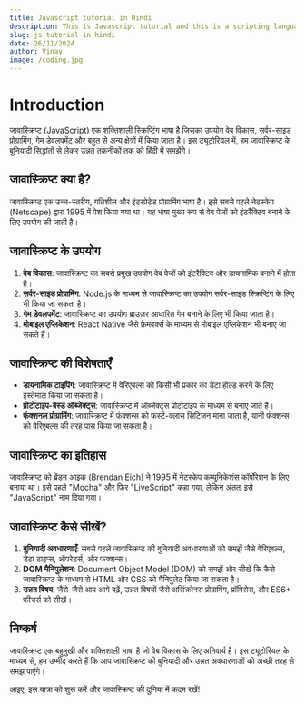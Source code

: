 ```yaml
---
title: Javascript tutorial in Hindi
description: This is Javascript tutorial and this is a scripting language used in many fields
slug: js-tutorial-in-hindi
date: 26/11/2024
author: Vinay
image: /coding.jpg
---
```


# Introduction

जावास्क्रिप्ट (JavaScript) एक शक्तिशाली स्क्रिप्टिंग भाषा है जिसका उपयोग वेब विकास, सर्वर-साइड प्रोग्रामिंग, गेम डेवलपमेंट और बहुत से अन्य क्षेत्रों में किया जाता है। इस ट्यूटोरियल में, हम जावास्क्रिप्ट के बुनियादी सिद्धांतों से लेकर उन्नत तकनीकों तक को हिंदी में समझेंगे।

## जावास्क्रिप्ट क्या है?

जावास्क्रिप्ट एक उच्च-स्तरीय, गतिशील और इंटरप्रेटेड प्रोग्रामिंग भाषा है। इसे सबसे पहले नेटस्केप (Netscape) द्वारा 1995 में पेश किया गया था। यह भाषा मुख्य रूप से वेब पेजों को इंटरैक्टिव बनाने के लिए उपयोग की जाती है।

## जावास्क्रिप्ट के उपयोग

1. **वेब विकास**: जावास्क्रिप्ट का सबसे प्रमुख उपयोग वेब पेजों को इंटरैक्टिव और डायनामिक बनाने में होता है।
2. **सर्वर-साइड प्रोग्रामिंग**: Node.js के माध्यम से जावास्क्रिप्ट का उपयोग सर्वर-साइड स्क्रिप्टिंग के लिए भी किया जा सकता है।
3. **गेम डेवलपमेंट**: जावास्क्रिप्ट का उपयोग ब्राउज़र आधारित गेम बनाने के लिए भी किया जाता है।
4. **मोबाइल एप्लिकेशन**: React Native जैसे फ्रेमवर्क्स के माध्यम से मोबाइल एप्लिकेशन भी बनाए जा सकते हैं।

## जावास्क्रिप्ट की विशेषताएँ

- **डायनामिक टाइपिंग**: जावास्क्रिप्ट में वेरिएबल्स को किसी भी प्रकार का डेटा होल्ड करने के लिए इस्तेमाल किया जा सकता है।
- **प्रोटोटाइप-बेस्ड ऑब्जेक्ट्स**: जावास्क्रिप्ट में ऑब्जेक्ट्स प्रोटोटाइप के माध्यम से बनाए जाते हैं।
- **फंक्शनल प्रोग्रामिंग**: जावास्क्रिप्ट में फंक्शन्स को फर्स्ट-क्लास सिटिज़न माना जाता है, यानी फंक्शन्स को वेरिएबल्स की तरह पास किया जा सकता है।

## जावास्क्रिप्ट का इतिहास

जावास्क्रिप्ट को ब्रेंडन आइक (Brendan Eich) ने 1995 में नेटस्केप कम्युनिकेशंस कॉर्पोरेशन के लिए बनाया था। इसे पहले "Mocha" और फिर "LiveScript" कहा गया, लेकिन अंततः इसे "JavaScript" नाम दिया गया।

## जावास्क्रिप्ट कैसे सीखें?

1. **बुनियादी अवधारणाएँ**: सबसे पहले जावास्क्रिप्ट की बुनियादी अवधारणाओं को समझें जैसे वेरिएबल्स, डेटा टाइप्स, ऑपरेटर्स, और फंक्शन्स।
2. **DOM मैनिपुलेशन**: Document Object Model (DOM) को समझें और सीखें कि कैसे जावास्क्रिप्ट के माध्यम से HTML और CSS को मैनिपुलेट किया जा सकता है।
3. **उन्नत विषय**: जैसे-जैसे आप आगे बढ़ें, उन्नत विषयों जैसे असिंक्रोनस प्रोग्रामिंग, प्रॉमिसेस, और ES6+ फीचर्स को सीखें।

## निष्कर्ष

जावास्क्रिप्ट एक बहुमुखी और शक्तिशाली भाषा है जो वेब विकास के लिए अनिवार्य है। इस ट्यूटोरियल के माध्यम से, हम उम्मीद करते हैं कि आप जावास्क्रिप्ट की बुनियादी और उन्नत अवधारणाओं को अच्छी तरह से समझ पाएंगे।

आइए, इस यात्रा को शुरू करें और जावास्क्रिप्ट की दुनिया में कदम रखें!